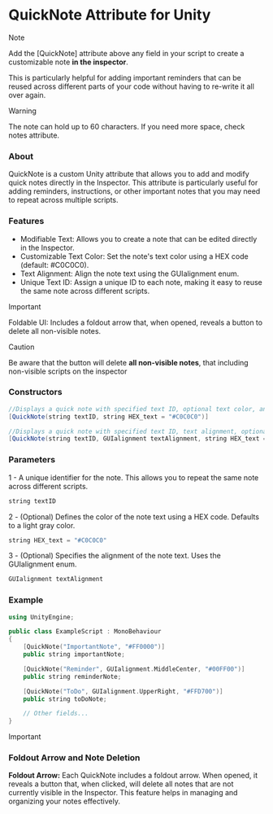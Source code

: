 # QuickNote Attribute for Unity
> [!NOTE]
> Add the [QuickNote] attribute above any field in your script to create a customizable note **in the inspector**.
>
> This is particularly helpful for adding important reminders that can be reused across different parts of your code without having to re-write it all over    again.

> [!WARNING]
> The note can hold up to 60 characters. If you need more space, check notes attribute.

### About
QuickNote is a custom Unity attribute that allows you to add and modify quick notes directly in the Inspector. 
This attribute is particularly useful for adding reminders, instructions, or other important notes that you may need to repeat across multiple scripts.

### Features
* Modifiable Text: Allows you to create a note that can be edited directly in the Inspector.
* Customizable Text Color: Set the note's text color using a HEX code (default: #C0C0C0).
* Text Alignment: Align the note text using the GUIalignment enum.
* Unique Text ID: Assign a unique ID to each note, making it easy to reuse the same note across different scripts.
  
> [!IMPORTANT]
> Foldable UI: Includes a foldout arrow that, when opened, reveals a button to delete all non-visible notes.

> [!CAUTION]
> Be aware that the button will delete **all non-visible notes**, that including non-visible scripts on the inspector

### Constructors
```java
//Displays a quick note with specified text ID, optional text color, and a foldout arrow.
[QuickNote(string textID, string HEX_text = "#C0C0C0")]
```
```java
//Displays a quick note with specified text ID, text alignment, optional text color, and a foldout arrow.
[QuickNote(string textID, GUIalignment textAlignment, string HEX_text = "#C0C0C0")]
```

### Parameters
1 - A unique identifier for the note. This allows you to repeat the same note across different scripts.
```cpp
string textID
```
2 - (Optional) Defines the color of the note text using a HEX code. Defaults to a light gray color.
```cpp
string HEX_text = "#C0C0C0"
```
3 - (Optional) Specifies the alignment of the note text. Uses the GUIalignment enum.
```javascript
GUIalignment textAlignment
```

### Example
```cpp
using UnityEngine;

public class ExampleScript : MonoBehaviour
{
    [QuickNote("ImportantNote", "#FF0000")]
    public string importantNote;

    [QuickNote("Reminder", GUIalignment.MiddleCenter, "#00FF00")]
    public string reminderNote;

    [QuickNote("ToDo", GUIalignment.UpperRight, "#FFD700")]
    public string toDoNote;

    // Other fields...
}
```

> [!IMPORTANT]
> ### Foldout Arrow and Note Deletion
> **Foldout Arrow:** Each QuickNote includes a foldout arrow. When opened, it reveals a button that, when clicked, will delete all notes that are not currently visible in the Inspector. This feature helps in managing and organizing your notes effectively.



